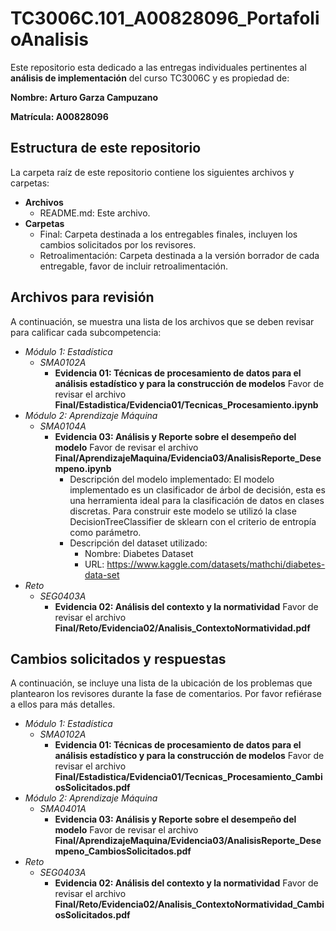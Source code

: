 # TC3006C.101_A00828096_PortafolioAnalisis

Este repositorio esta dedicado a las entregas individuales pertinentes al **análisis de implementación** del curso TC3006C y es propiedad de:

**Nombre: Arturo Garza Campuzano**

**Matrícula: A00828096**

## Estructura de este repositorio

La carpeta raíz de este repositorio contiene los siguientes archivos y carpetas:

- **Archivos**
  - README.md: Este archivo.
- **Carpetas**
  - Final: Carpeta destinada a los entregables finales, incluyen los cambios solicitados por los revisores.
  - Retroalimentación: Carpeta destinada a la versión borrador de cada entregable, favor de incluir retroalimentación.

## Archivos para revisión

A continuación, se muestra una lista de los archivos que se deben revisar para calificar cada subcompetencia:

- *Módulo 1: Estadística*
  - *SMA0102A*
    - **Evidencia 01: Técnicas de procesamiento de datos para el análisis estadístico y para la construcción de modelos** Favor de revisar el archivo **Final/Estadistica/Evidencia01/Tecnicas_Procesamiento.ipynb**
- *Módulo 2: Aprendizaje Máquina*
  - *SMA0104A*
    - **Evidencia 03: Análisis y Reporte sobre el desempeño del modelo** Favor de revisar el archivo **Final/AprendizajeMaquina/Evidencia03/AnalisisReporte_Desempeno.ipynb**
      - Descripción del modelo implementado: El modelo implementado es un clasificador de árbol de decisión, esta es una herramienta ideal para la clasificación de datos en clases discretas. Para construir este modelo se utilizó la clase DecisionTreeClassifier de sklearn con el criterio de entropía como parámetro.
      - Descripción del dataset utilizado:
        - Nombre: Diabetes Dataset
        - URL: https://www.kaggle.com/datasets/mathchi/diabetes-data-set
- *Reto*
  - *SEG0403A*
    - **Evidencia 02: Análisis del contexto y la normatividad** Favor de revisar el archivo **Final/Reto/Evidencia02/Analisis_ContextoNormatividad.pdf**

## Cambios solicitados y respuestas

A continuación, se incluye una lista de la ubicación de los problemas que plantearon los revisores durante la fase de comentarios. Por favor refiérase a ellos para más detalles.

- *Módulo 1: Estadística*
  - *SMA0102A*
    - **Evidencia 01: Técnicas de procesamiento de datos para el análisis estadístico y para la construcción de modelos** Favor de revisar el archivo **Final/Estadistica/Evidencia01/Tecnicas_Procesamiento_CambiosSolicitados.pdf**
- *Módulo 2: Aprendizaje Máquina*
  - *SMA0401A*
    - **Evidencia 03: Análisis y Reporte sobre el desempeño del modelo** Favor de revisar el archivo **Final/AprendizajeMaquina/Evidencia03/AnalisisReporte_Desempeno_CambiosSolicitados.pdf**
- *Reto*
  - *SEG0403A*
    - **Evidencia 02: Análisis del contexto y la normatividad** Favor de revisar el archivo **Final/Reto/Evidencia02/Analisis_ContextoNormatividad_CambiosSolicitados.pdf**
